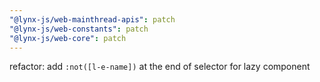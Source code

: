 ```yaml
---
"@lynx-js/web-mainthread-apis": patch
"@lynx-js/web-constants": patch
"@lynx-js/web-core": patch
---
```


refactor: add `:not([l-e-name])` at the end of selector for lazy component
